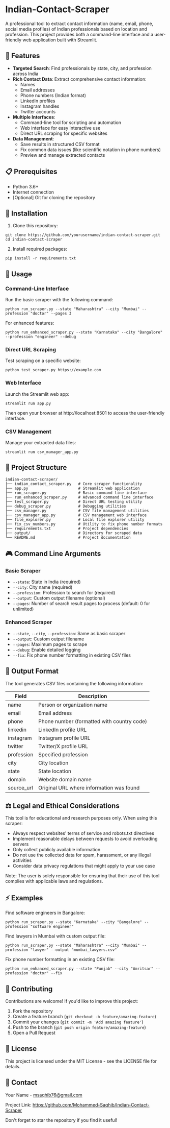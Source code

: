 # Indian-Contact-Scraper

A professional tool to extract contact information (name, email, phone, social media profiles) of Indian professionals based on location and profession. This project provides both a command-line interface and a user-friendly web application built with Streamlit.

## 🌟 Features

- **Targeted Search**: Find professionals by state, city, and profession across India
- **Rich Contact Data**: Extract comprehensive contact information:
  - Names
  - Email addresses
  - Phone numbers (Indian format)
  - LinkedIn profiles
  - Instagram handles
  - Twitter accounts
- **Multiple Interfaces**:
  - Command-line tool for scripting and automation
  - Web interface for easy interactive use
  - Direct URL scraping for specific websites
- **Data Management**:
  - Save results in structured CSV format
  - Fix common data issues (like scientific notation in phone numbers)
  - Preview and manage extracted contacts

## 📋 Prerequisites

- Python 3.6+
- Internet connection
- [Optional] Git for cloning the repository

## 🔧 Installation

1. Clone this repository:
```
git clone https://github.com/yourusername/indian-contact-scraper.git
cd indian-contact-scraper
```

2. Install required packages:
```
pip install -r requirements.txt
```

## 🚀 Usage

### Command-Line Interface

Run the basic scraper with the following command:
```
python run_scraper.py --state "Maharashtra" --city "Mumbai" --profession "doctor" --pages 3
```

For enhanced features:
```
python run_enhanced_scraper.py --state "Karnataka" --city "Bangalore" --profession "engineer" --debug
```

### Direct URL Scraping

Test scraping on a specific website:
```
python test_scraper.py https://example.com
```

### Web Interface

Launch the Streamlit web app:
```
streamlit run app.py
```
Then open your browser at http://localhost:8501 to access the user-friendly interface.

### CSV Management

Manage your extracted data files:
```
streamlit run csv_manager_app.py
```

## 📁 Project Structure

```
indian-contact-scraper/
├── indian_contact_scraper.py   # Core scraper functionality
├── app.py                      # Streamlit web application
├── run_scraper.py              # Basic command line interface
├── run_enhanced_scraper.py     # Advanced command line interface
├── test_scraper.py             # Direct URL testing utility
├── debug_scraper.py            # Debugging utilities
├── csv_manager.py              # CSV file management utilities
├── csv_manager_app.py          # CSV management web interface
├── file_explorer.py            # Local file explorer utility
├── fix_csv_numbers.py          # Utility to fix phone number formats
├── requirements.txt            # Project dependencies
├── output/                     # Directory for scraped data
└── README.md                   # Project documentation
```

## 🎮 Command Line Arguments

### Basic Scraper
- `--state`: State in India (required)
- `--city`: City name (required)
- `--profession`: Profession to search for (required)
- `--output`: Custom output filename (optional)
- `--pages`: Number of search result pages to process (default: 0 for unlimited)

### Enhanced Scraper
- `--state`, `--city`, `--profession`: Same as basic scraper
- `--output`: Custom output filename
- `--pages`: Maximum pages to scrape
- `--debug`: Enable detailed logging
- `--fix`: Fix phone number formatting in existing CSV files

## 💾 Output Format

The tool generates CSV files containing the following information:

| Field | Description |
|-------|-------------|
| name | Person or organization name |
| email | Email address |
| phone | Phone number (formatted with country code) |
| linkedin | LinkedIn profile URL |
| instagram | Instagram profile URL |
| twitter | Twitter/X profile URL |
| profession | Specified profession |
| city | City location |
| state | State location |
| domain | Website domain name |
| source_url | Original URL where information was found |

## ⚖️ Legal and Ethical Considerations

This tool is for educational and research purposes only. When using this scraper:

- Always respect websites' terms of service and robots.txt directives
- Implement reasonable delays between requests to avoid overloading servers
- Only collect publicly available information
- Do not use the collected data for spam, harassment, or any illegal activities
- Consider data privacy regulations that might apply to your use case

Note: The user is solely responsible for ensuring that their use of this tool complies with applicable laws and regulations.

## ⚡ Examples

Find software engineers in Bangalore:
```
python run_scraper.py --state "Karnataka" --city "Bangalore" --profession "software engineer"
```

Find lawyers in Mumbai with custom output file:
```
python run_scraper.py --state "Maharashtra" --city "Mumbai" --profession "lawyer" --output "mumbai_lawyers.csv"
```

Fix phone number formatting in an existing CSV file:
```
python run_enhanced_scraper.py --state "Punjab" --city "Amritsar" --profession "doctor" --fix
```

## 🤝 Contributing

Contributions are welcome! If you'd like to improve this project:

1. Fork the repository
2. Create a feature branch (`git checkout -b feature/amazing-feature`)
3. Commit your changes (`git commit -m 'Add amazing feature'`)
4. Push to the branch (`git push origin feature/amazing-feature`)
5. Open a Pull Request

## 📄 License

This project is licensed under the MIT License - see the LICENSE file for details.

## 📧 Contact

Your Name - msaqhib76@gmail.com

Project Link: https://github.com/Mohammed-Saqhib/Indian-Contact-Scraper

Don't forget to star the repository if you find it useful!
